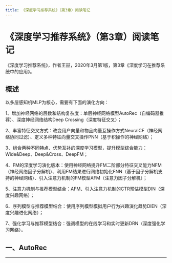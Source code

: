 ```yaml
---
title: 《深度学习推荐系统》（第3章）阅读笔记
---
```


# 《深度学习推荐系统》（第3章）阅读笔记

<script type="text/javascript" src="/include/head.js"></script>

《深度学习推荐系统》，作者王喆，2020年3月第1版，第3章《深度学习在推荐系统中的应用》。

## 概述

以多层感知机MLP为核心，需要有下面的演化方向：

1、增加神经网络的层数和结构复杂度：单层神经网络模型AutoRec（自编码器推荐）、深度神经网络结构Deep Crossing（深度特征交叉）；

2、丰富特征交叉方式：改变用户向量和物品向量互操作方式NeuralCF（神经网络协同过滤）、定义多种特征向量交叉操作PNN（基于积操作的神经网络）；

3、组合两种不同特点、优势互补的深度学习模型，提升模型综合能力：Wide&Deep、Deep&Cross、DeepFM；

4、FM的深度学习演化版本：使用神经网络提升FM二阶部分特征交叉能力NFM（神经网络因子分解机）、利用FM结果进行网络初始化FNN（基于因子分解机支持的神经网络）、引入注意力机制的FM模型AFM（注意力因子分解机）；

5、注意力机制与推荐模型结合：AFM、引入注意力机制的CTR预估模型DIN（深度兴趣网络）；

6、序列模型与推荐模型结合：使用序列模型模拟用户行为兴趣演化趋势DIEN（深度兴趣进化网络）；

7、强化学习与推荐模型结合：强调模型的在线学习和实时更新DRN（深度强化学习网络）。

## 一、AutoRec



---

<script type="text/javascript" src="/include/tail.js"></script>
